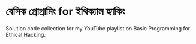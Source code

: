 # বেসিক প্রোগ্রামিং for ইথিক্যাল হ্যাকিং
Solution code collection for my YouTube playlist on Basic Programming for Ethical Hacking.

